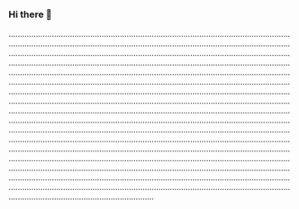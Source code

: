 ### Hi there 👋

............................................................................................................................................................................................................................................................................................................................................................................................................................................................................................................................................................................................................................................................................................................................................................................................................................................................................................................................................................................................................................................................................................................................................................................................................................................................................................................................................................................................................................................................................................................................................................................................................................................................................................................................................................................................................................................................................................................................................................................................................................................................................................................................................................................................................................................................